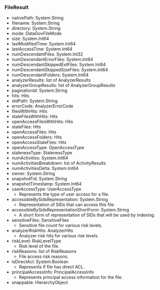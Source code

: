 ### FileResult
- nativePath: System.String
- filename: System.String
- directory: System.String
- mode: DataGovFileMode
- size: System.Int64
- lastModifiedTime: System.Int64
- lastAccessTime: System.Int64
- numDescendantFiles: System.Int32
- numDescendantErrorFiles: System.Int64
- numDescendantSkippedExtFiles: System.Int64
- numDescendantSkippedSizeFiles: System.Int64
- numDescendantFolders: System.Int64
- analyzerResults: list of AnalyzerResults
- analyzerGroupResults: list of AnalyzerGroupResults
- paginationId: System.String
- hits: Hits
- stdPath: System.String
- errorCode: AnalyzerErrorCode
- filesWithHits: Hits
- staleFilesWithHits: Hits
- openAccessFilesWithHits: Hits
- staleFiles: Hits
- openAccessFiles: Hits
- openAccessFolders: Hits
- openAccessStaleFiles: Hits
- openAccessType: OpenAccessType
- stalenessType: StalenessType
- numActivities: System.Int64
- numActivitiesBreakdown: list of ActivityResults
- numActivitiesDelta: System.Int64
- owner: System.String
- snapshotFid: System.String
- snapshotTimestamp: System.Int64
- userAccessType: UserAccessType
  - Represents the type of user access for a file.
- accessibleBySidsRepresentation: System.String
  - Representation of SIDs that can access this file.
- accessibleBySidsRepresentationShortForm: System.String
  - A short form of representation of SIDs that will be used by indexing.
- sensitiveFiles: SensitiveFiles
  - Sensitive file count for various risk levels.
- analyzerRiskHits: AnalyzerHits
  - Analyzer risk hits for various risk levels.
- riskLevel: RiskLevelType
  - Risk level of the file.
- riskReasons: list of RiskReasons
  - File access risk reasons.
- isDirectAcl: System.Boolean
  - Represents if file has direct ACL.
- principalAccessInfo: PrincipalAccessInfo
  - Represents principal access information for the file.
- snappable: HierarchyObject
